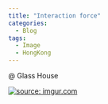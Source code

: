 ```yaml
---
title: "Interaction force"
categories:
  - Blog
tags:
  - Image
  - HongKong
---
```


@ Glass House

<a href="https://imgur.com/4bjL2lR"><img src="https://i.imgur.com/4bjL2lR.jpg" title="source: imgur.com" /></a>

<script src="https://utteranc.es/client.js"
        repo="serendipityinlife/serendipityinlife.github.io"
        issue-term="pathname"
        theme="github-light"
        crossorigin="anonymous"
        async>
</script>
